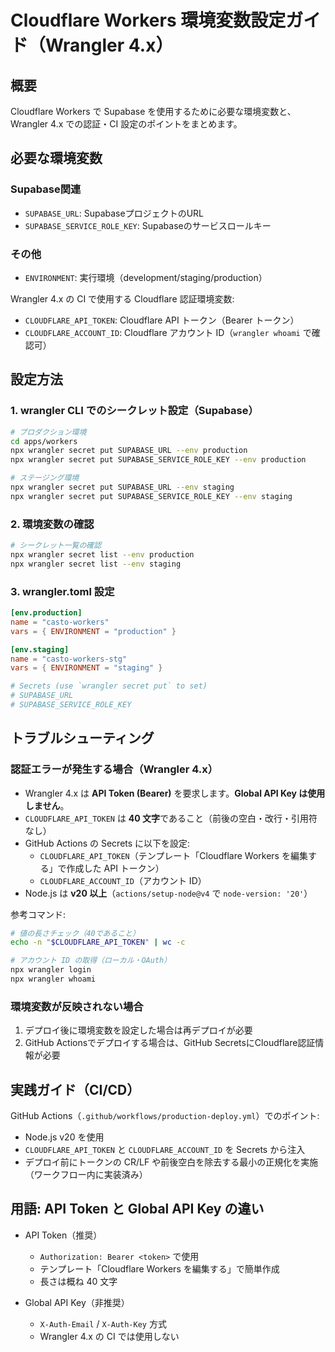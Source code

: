 # Cloudflare Workers 環境変数設定ガイド（Wrangler 4.x）

## 概要
Cloudflare Workers で Supabase を使用するために必要な環境変数と、Wrangler 4.x での認証・CI 設定のポイントをまとめます。

## 必要な環境変数

### Supabase関連
- `SUPABASE_URL`: SupabaseプロジェクトのURL
- `SUPABASE_SERVICE_ROLE_KEY`: Supabaseのサービスロールキー

### その他
- `ENVIRONMENT`: 実行環境（development/staging/production）
  
Wrangler 4.x の CI で使用する Cloudflare 認証環境変数:
- `CLOUDFLARE_API_TOKEN`: Cloudflare API トークン（Bearer トークン）
- `CLOUDFLARE_ACCOUNT_ID`: Cloudflare アカウント ID（`wrangler whoami` で確認可）

## 設定方法

### 1. wrangler CLI でのシークレット設定（Supabase）

```bash
# プロダクション環境
cd apps/workers
npx wrangler secret put SUPABASE_URL --env production
npx wrangler secret put SUPABASE_SERVICE_ROLE_KEY --env production

# ステージング環境
npx wrangler secret put SUPABASE_URL --env staging
npx wrangler secret put SUPABASE_SERVICE_ROLE_KEY --env staging
```

### 2. 環境変数の確認

```bash
# シークレット一覧の確認
npx wrangler secret list --env production
npx wrangler secret list --env staging
```

### 3. wrangler.toml 設定

```toml
[env.production]
name = "casto-workers"
vars = { ENVIRONMENT = "production" }

[env.staging]
name = "casto-workers-stg"
vars = { ENVIRONMENT = "staging" }

# Secrets (use `wrangler secret put` to set)
# SUPABASE_URL
# SUPABASE_SERVICE_ROLE_KEY
```

## トラブルシューティング

### 認証エラーが発生する場合（Wrangler 4.x）

- Wrangler 4.x は **API Token (Bearer)** を要求します。**Global API Key は使用しません**。
- `CLOUDFLARE_API_TOKEN` は **40 文字**であること（前後の空白・改行・引用符なし）
- GitHub Actions の Secrets に以下を設定:
  - `CLOUDFLARE_API_TOKEN`（テンプレート「Cloudflare Workers を編集する」で作成した API トークン）
  - `CLOUDFLARE_ACCOUNT_ID`（アカウント ID）
- Node.js は **v20 以上**（`actions/setup-node@v4` で `node-version: '20'`）

参考コマンド:
```bash
# 値の長さチェック（40であること）
echo -n "$CLOUDFLARE_API_TOKEN" | wc -c

# アカウント ID の取得（ローカル・OAuth）
npx wrangler login
npx wrangler whoami
```

### 環境変数が反映されない場合

1. デプロイ後に環境変数を設定した場合は再デプロイが必要
2. GitHub Actionsでデプロイする場合は、GitHub SecretsにCloudflare認証情報が必要

## 実践ガイド（CI/CD）

GitHub Actions（`.github/workflows/production-deploy.yml`）でのポイント:

- Node.js v20 を使用
- `CLOUDFLARE_API_TOKEN` と `CLOUDFLARE_ACCOUNT_ID` を Secrets から注入
- デプロイ前にトークンの CR/LF や前後空白を除去する最小の正規化を実施（ワークフロー内に実装済み）

## 用語: API Token と Global API Key の違い

- API Token（推奨）
  - `Authorization: Bearer <token>` で使用
  - テンプレート「Cloudflare Workers を編集する」で簡単作成
  - 長さは概ね 40 文字

- Global API Key（非推奨）
  - `X-Auth-Email` / `X-Auth-Key` 方式
  - Wrangler 4.x の CI では使用しない
